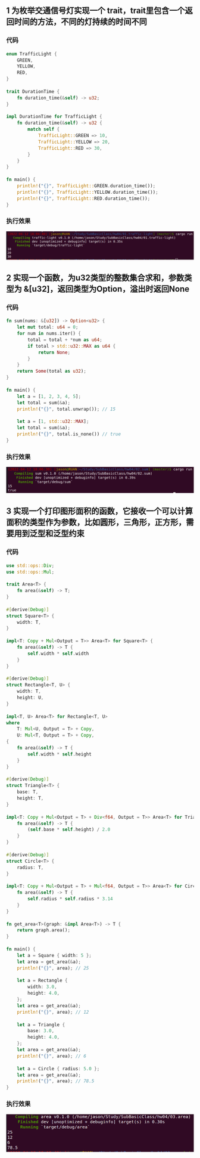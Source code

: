 ## 1 为枚举交通信号灯实现一个 trait，trait里包含一个返回时间的方法，不同的灯持续的时间不同

### 代码

```rust
enum TrafficLight {
    GREEN,
    YELLOW,
    RED,
}

trait DurationTime {
    fn duration_time(&self) -> u32;
}

impl DurationTime for TrafficLight {
    fn duration_time(&self) -> u32 {
        match self {
            TrafficLight::GREEN => 10,
            TrafficLight::YELLOW => 20,
            TrafficLight::RED => 30,
        }
    }
}

fn main() {
    println!("{}", TrafficLight::GREEN.duration_time());
    println!("{}", TrafficLight::YELLOW.duration_time());
    println!("{}", TrafficLight::RED.duration_time());
}

```

### 执行效果

![image-20220412180544911](assets/image-20220412180544911.png)

## 2 实现一个函数，为u32类型的整数集合求和，参数类型为 &[u32]，返回类型为Option，溢出时返回None

### 代码

```rust
fn sum(nums: &[u32]) -> Option<u32> {
    let mut total: u64 = 0;
    for num in nums.iter() {
        total = total + *num as u64;
        if total > std::u32::MAX as u64 {
            return None;
        }
    }
    return Some(total as u32);
}

fn main() {
    let a = [1, 2, 3, 4, 5];
    let total = sum(&a);
    println!("{}", total.unwrap()); // 15

    let a = [1, std::u32::MAX];
    let total = sum(&a);
    println!("{}", total.is_none()) // true
}

```

### 执行效果

![image-20220412181457024](assets/image-20220412181457024.png)

## 3 实现一个打印图形面积的函数，它接收一个可以计算面积的类型作为参数，比如圆形，三角形，正方形，需要用到泛型和泛型约束

### 代码

```rust
use std::ops::Div;
use std::ops::Mul;

trait Area<T> {
    fn area(&self) -> T;
}

#[derive(Debug)]
struct Square<T> {
    width: T,
}

impl<T: Copy + Mul<Output = T>> Area<T> for Square<T> {
    fn area(&self) -> T {
        self.width * self.width
    }
}

#[derive(Debug)]
struct Rectangle<T, U> {
    width: T,
    height: U,
}

impl<T, U> Area<T> for Rectangle<T, U>
where
    T: Mul<U, Output = T> + Copy,
    U: Mul<T, Output = T> + Copy,
{
    fn area(&self) -> T {
        self.width * self.height
    }
}

#[derive(Debug)]
struct Triangle<T> {
    base: T,
    height: T,
}

impl<T: Copy + Mul<Output = T> + Div<f64, Output = T>> Area<T> for Triangle<T> {
    fn area(&self) -> T {
        (self.base * self.height) / 2.0
    }
}

#[derive(Debug)]
struct Circle<T> {
    radius: T,
}

impl<T: Copy + Mul<Output = T> + Mul<f64, Output = T>> Area<T> for Circle<T> {
    fn area(&self) -> T {
        self.radius * self.radius * 3.14
    }
}

fn get_area<T>(graph: &impl Area<T>) -> T {
    return graph.area();
}

fn main() {
    let a = Square { width: 5 };
    let area = get_area(&a);
    println!("{}", area); // 25

    let a = Rectangle {
        width: 3.0,
        height: 4.0,
    };
    let area = get_area(&a);
    println!("{}", area); // 12

    let a = Triangle {
        base: 3.0,
        height: 4.0,
    };
    let area = get_area(&a);
    println!("{}", area); // 6

    let a = Circle { radius: 5.0 };
    let area = get_area(&a);
    println!("{}", area); // 78.5
}

```

### 执行效果

![image-20220412181932067](assets/image-20220412181932067.png)